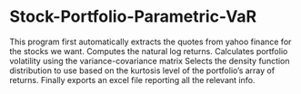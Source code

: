 # Stock-Portfolio-Parametric-VaR

This program first automatically extracts the quotes from yahoo finance for the stocks we want.
Computes the natural log returns.
Calculates portfolio volatility using the variance-covariance matrix
Selects the density function distribution to use based on the kurtosis level of the portfolio’s array of returns.
Finally exports an excel file reporting all the relevant info.
